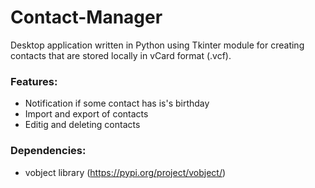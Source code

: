 # Contact-Manager
Desktop application written in Python using Tkinter module for creating contacts that are stored locally in vCard format (.vcf).

### Features:
  - Notification if some contact has is's birthday
  - Import and export of contacts
  - Editig and deleting contacts

### Dependencies:
  - vobject library (https://pypi.org/project/vobject/)
